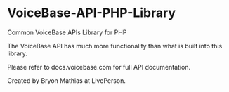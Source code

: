 # VoiceBase-API-PHP-Library
Common VoiceBase APIs Library for PHP

The VoiceBase API has much more functionality than what is built into this library.

Please refer to docs.voicebase.com for full API documentation.

Created by Bryon Mathias at LivePerson.